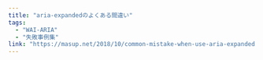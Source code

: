 ```yaml
---
title: "aria-expandedのよくある間違い"
tags:
  - "WAI-ARIA"
  - "失敗事例集"
link: "https://masup.net/2018/10/common-mistake-when-use-aria-expanded.shtml"
---
```

